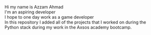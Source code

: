 Hi my name is Azzam Ahmad
<br>
I'm an aspiring developer
<br>
I hope to one day work as a game developer
<br>
In this repository I added all of the projects that I worked on during the Python stack during my work in the Axsos academy bootcamp.
